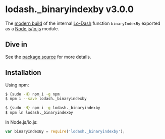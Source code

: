 # lodash._binaryindexby v3.0.0

The [modern build](https://github.com/lodash/lodash/wiki/Build-Differences) of the internal [Lo-Dash](https://lodash.com/) function `binaryIndexBy` exported as a [Node.js](http://nodejs.org/)/[io.js](https://iojs.org/) module.

## Dive in

See the [package source](https://github.com/lodash/lodash/blob/3.0.0-npm-packages/lodash._binaryindexby/index.js) for more details.

## Installation

Using npm:

```bash
$ {sudo -H} npm i -g npm
$ npm i --save lodash._binaryindexby

$ {sudo -H} npm i -g lodash._binaryindexby
$ npm ln lodash._binaryindexby
```

In Node.js/io.js:

```js
var binaryIndexBy = require('lodash._binaryindexby');
```
